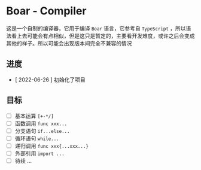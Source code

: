 # Boar - Compiler

这是一个自制的编译器，它用于编译 `Boar` 语言，它参考自 `TypeScript` ，所以语法看上去可能会有点相似，但是这只是暂定的，主要看开发难度，或许之后会变成其他的样子。所以可能会出现版本间完全不兼容的情况

## 进度

- [ 2022-06-26 ] 初始化了项目

## 目标
- [ ] 基本运算 `[+-*/]`
- [ ] 函数调用 `func xxx...`
- [ ] 分支语句 `if...else...`
- [ ] 循环语句 `while...`
- [ ] 递归调用 `func xxx{...xxx...}`
- [ ] 外部引用 `import ...`
- [ ] 待续 ...
